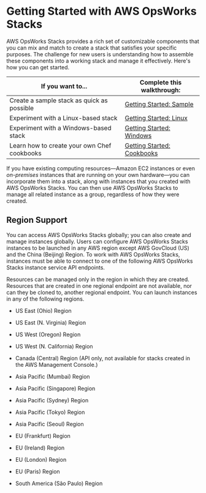 # Getting Started with AWS OpsWorks Stacks<a name="gettingstarted_intro"></a>

AWS OpsWorks Stacks provides a rich set of customizable components that you can mix and match to create a stack that satisfies your specific purposes\. The challenge for new users is understanding how to assemble these components into a working stack and manage it effectively\. Here's how you can get started\.


| If you want to\.\.\. | Complete this walkthrough: | 
| --- | --- | 
| Create a sample stack as quick as possible | [Getting Started: Sample](gettingstarted-intro.md)  | 
| Experiment with a Linux\-based stack | [Getting Started: Linux](gettingstarted-linux.md) | 
| Experiment with a Windows\-based stack | [Getting Started: Windows](gettingstarted-windows.md) | 
| Learn how to create your own Chef cookbooks | [Getting Started: Cookbooks](gettingstarted-cookbooks.md) | 

If you have existing computing resources—Amazon EC2 instances or even *on\-premises* instances that are running on your own hardware—you can incorporate them into a stack, along with instances that you created with AWS OpsWorks Stacks\. You can then use AWS OpsWorks Stacks to manage all related instance as a group, regardless of how they were created\.

## Region Support<a name="gettingstarted-intro-region"></a>

You can access AWS OpsWorks Stacks globally; you can also create and manage instances globally\. Users can configure AWS OpsWorks Stacks instances to be launched in any AWS region except AWS GovCloud \(US\) and the China \(Beijing\) Region\. To work with AWS OpsWorks Stacks, instances must be able to connect to one of the following AWS OpsWorks Stacks instance service API endpoints\.

Resources can be managed only in the region in which they are created\. Resources that are created in one regional endpoint are not available, nor can they be cloned to, another regional endpoint\. You can launch instances in any of the following regions\.

+ US East \(Ohio\) Region

+ US East \(N\. Virginia\) Region

+ US West \(Oregon\) Region

+ US West \(N\. California\) Region

+ Canada \(Central\) Region \(API only, not available for stacks created in the AWS Management Console\.\)

+ Asia Pacific \(Mumbai\) Region

+ Asia Pacific \(Singapore\) Region

+ Asia Pacific \(Sydney\) Region

+ Asia Pacific \(Tokyo\) Region

+ Asia Pacific \(Seoul\) Region

+ EU \(Frankfurt\) Region

+ EU \(Ireland\) Region

+ EU \(London\) Region

+ EU \(Paris\) Region

+ South America \(São Paulo\) Region
